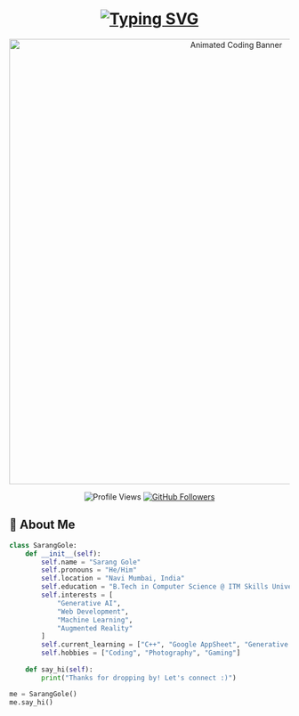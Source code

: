 <!-- Start README -->

<div align="center">
  <h1>
    <a href="https://github.com/Saranggole9106">
      <img src="https://readme-typing-svg.herokuapp.com?font=FiraCode&size=35&pause=1000&color=30A46C&center=true&width=435&lines=Hi+there+%F0%9F%91%8B%2C+I'm+Sarang+Gole!" alt="Typing SVG" />
    </a>
  </h1>
  
  <img src="https://github.com/Saranggole9106/Saranggole9106/blob/main/assets/coding-banner.gif?raw=true" alt="Animated Coding Banner" width="800"/>
  
  <p>
    <img src="https://komarev.com/ghpvc/?username=Saranggole9106&label=Profile%20views&color=0e75b6&style=flat" alt="Profile Views" />
    <a href="https://github.com/Saranggole9106?tab=followers">
      <img src="https://img.shields.io/github/followers/Saranggole9106?label=Followers&style=social" alt="GitHub Followers">
    </a>
  </p>
</div>

## 🎯 About Me

```python
class SarangGole:
    def __init__(self):
        self.name = "Sarang Gole"
        self.pronouns = "He/Him"
        self.location = "Navi Mumbai, India"
        self.education = "B.Tech in Computer Science @ ITM Skills University"
        self.interests = [
            "Generative AI", 
            "Web Development",
            "Machine Learning",
            "Augmented Reality"
        ]
        self.current_learning = ["C++", "Google AppSheet", "Generative AI"]
        self.hobbies = ["Coding", "Photography", "Gaming"]
    
    def say_hi(self):
        print("Thanks for dropping by! Let's connect :)")

me = SarangGole()
me.say_hi()
